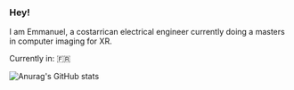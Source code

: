 ### Hey!
I am Emmanuel, a costarrican electrical engineer currently doing a masters in computer imaging for XR.

Currently in: 🇫🇷

![Anurag's GitHub stats](https://github-readme-stats.vercel.app/api?username=ema2159&show_icons=true&theme=react)

<!--
<>[![Top Langs](https://github-readme-stats.vercel.app/api/top-langs/?username=ema2159&layout=compact&hide=jupyter%20notebook,yasnippet)](https://github.com/anuraghazra/github-readme-stats)

**ema2159/ema2159** is a ✨ _special_ ✨ repository because its `README.md` (this file) appears on your GitHub profile.

Here are some ideas to get you started:

- 🔭 I’m currently working on ...
- 🌱 I’m currently learning ...
- 👯 I’m looking to collaborate on ...
- 🤔 I’m looking for help with ...
- 💬 Ask me about ...
- 📫 How to reach me: ...
- 😄 Pronouns: ...
- ⚡ Fun fact: ...
-->
